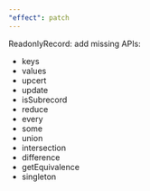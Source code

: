 ```yaml
---
"effect": patch
---
```


ReadonlyRecord: add missing APIs:

- keys
- values
- upcert
- update
- isSubrecord
- reduce
- every
- some
- union
- intersection
- difference
- getEquivalence
- singleton
